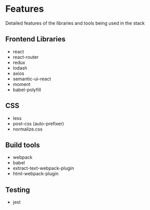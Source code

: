 # Features
Detailed features of the libraries and tools being used in the stack

## Frontend Libraries
- react
- react-router
- redux
- lodash
- axios
- semantic-ui-react
- moment
- babel-polyfill

## CSS
- less
- post-css (auto-prefixer)
- normalize.css

## Build tools
- webpack
- babel
- extract-text-webpack-plugin
- html-webpack-plugin

## Testing
- jest

